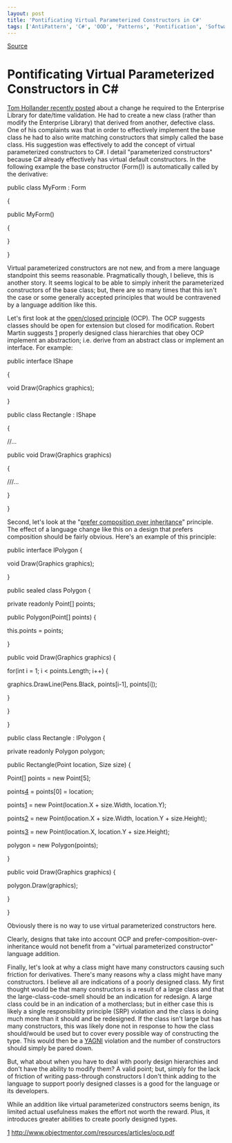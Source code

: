 ```yaml
---
layout: post
title: 'Pontificating Virtual Parameterized Constructors in C#'
tags: ['AntiPattern', 'C#', 'OOD', 'Patterns', 'Pontification', 'Software Development', 'msmvps']
---
```

[Source](http://blogs.msmvps.com/peterritchie/2008/11/18/pontificating-virtual-parameterized-constructors-in-c/ "Permalink to Pontificating Virtual Parameterized Constructors in C#")

# Pontificating Virtual Parameterized Constructors in C#

[Tom Hollander recently posted][1] about a change he required to the Enterprise Library for date/time validation. He had to create a new class (rather than modify the Enterprise Library) that derived from another, defective class. One of his complaints was that in order to effectively implement the base class he had to also write matching constructors that simply called the base class. His suggestion was effectively to add the concept of virtual parameterized constructors to C#. I detail "parameterized constructors" because C# already effectively has virtual default constructors. In the following example the base constructor (Form()) is automatically called by the derivative:

 public class MyForm : Form

 {

 public MyForm()

 {

 }

 }

Virtual parameterized constructors are not new, and from a mere language standpoint this seems reasonable. Pragmatically though, I believe, this is another story. It seems logical to be able to simply inherit the parameterized constructors of the base class; but, there are so many times that this isn't the case or some generally accepted principles that would be contravened by a language addition like this. 

Let's first look at the [open/closed principle][2] (OCP). The OCP suggests classes should be open for extension but closed for modification. Robert Martin suggests [1] properly designed class hierarchies that obey OCP implement an abstraction; i.e. derive from an abstract class or implement an interface. For example: 

public interface IShape

{

 void Draw(Graphics graphics);

}



public class Rectangle : IShape

{

 //…

 public void Draw(Graphics graphics)

 {

 ///…

 }

}



Second, let's look at the "[prefer composition over inheritance][3]" principle. The effect of a language change like this on a design that prefers composition should be fairly obvious. Here's an example of this principle: 

public interface IPolygon {

 void Draw(Graphics graphics);

}

public sealed class Polygon {

 private readonly Point[] points;

 public Polygon(Point[] points) {

 this.points = points;

 }

 public void Draw(Graphics graphics) {

 for(int i = 1; i < points.Length; i++) {

 graphics.DrawLine(Pens.Black, points[i-1], points[i]);

 }

 }

}



public class Rectangle : IPolygon {

 private readonly Polygon polygon;

 public Rectangle(Point location, Size size) {

 Point[] points = new Point[5];

 points[4] = points[0] = location;

 points[1] = new Point(location.X + size.Width, location.Y);

 points[2] = new Point(location.X + size.Width, location.Y + size.Height);

 points[3] = new Point(location.X, location.Y + size.Height);

 polygon = new Polygon(points);

 }

 public void Draw(Graphics graphics) {

 polygon.Draw(graphics);

 }

}



Obviously there is no way to use virtual parameterized constructors here.

Clearly, designs that take into account OCP and prefer-composition-over-inheritance would not benefit from a "virtual parameterized constructor" language addition. 

Finally, let's look at why a class might have many constructors causing such friction for derivatives. There's many reasons why a class might have many constructors. I believe all are indications of a poorly designed class. My first thought would be that many constructors is a result of a large class and that the large-class-code-smell should be an indication for redesign. A large class could be in an indication of a motherclass; but in either case this is likely a single responsibility principle (SRP) violation and the class is doing much more than it should and be redesigned. If the class isn't large but has many constructors, this was likely done not in response to how the class should/would be used but to cover every possible way of constructing the type. This would then be a [YAGNI][4] violation and the number of constructors should simply be pared down. 

But, what about when you have to deal with poorly design hierarchies and don't have the ability to modify them? A valid point; but, simply for the lack of friction of writing pass-through constructors I don't think adding to the language to support poorly designed classes is a good for the language or its developers. 

While an addition like virtual parameterized constructors seems benign, its limited actual usefulness makes the effort not worth the reward. Plus, it introduces greater abilities to create poorly designed types. 

[1] <http://www.objectmentor.com/resources/articles/ocp.pdf>

[1]: http://blogs.msdn.com/tomholl/archive/2008/11/18/constructors-and-inheritance-why-is-this-still-so-painful.aspx
[2]: http://en.wikipedia.org/wiki/Open/closed_principle
[3]: http://www.ubookcase.com/book/Addison.Wesley/CPP.Coding.Standards.101.Rules.Guidelines.and.Best.Practices/0321113586/ch34lev1sec2.html
[4]: http://en.wikipedia.org/wiki/You_Ain't_Gonna_Need_It



